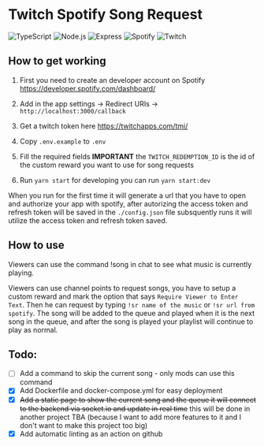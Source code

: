 # Twitch Spotify Song Request

![TypeScript](https://img.shields.io/badge/typescript-%23007ACC.svg?style=for-the-badge&logo=typescript&logoColor=white) ![Node.js](https://img.shields.io/badge/node.js-%2343853D.svg?style=for-the-badge&logo=node.js&logoColor=white) ![Express](https://img.shields.io/badge/express.js-%23404d59.svg?style=for-the-badge) ![Spotify](https://img.shields.io/badge/Spotify-%231ED760.svg?style=for-the-badge&logo=Spotify&logoColor=white) ![Twitch](https://img.shields.io/badge/Twitch-%239146FF.svg?style=for-the-badge&logo=Twitch&logoColor=white)

## How to get working

1. First you need to create an developer account on Spotify https://developer.spotify.com/dashboard/

1. Add in the app settings -> Redirect URIs -> `http://localhost:3000/callback`

1. Get a twitch token here https://twitchapps.com/tmi/

1. Copy `.env.example` to `.env`

1. Fill the required fields **IMPORTANT** the `TWITCH_REDEMPTION_ID` is the id of the custom reward you want to use for song requests	

1. Run `yarn start` for developing you can run `yarn start:dev`


When you run for the first time it will generate a url that you have to open and authorize your app with spotify, after autorizing the access token and refresh token will be saved in the `./config.json` file   subsquently runs it will utilize the access token and refresh token saved.

## How to use

Viewers can use the command !song in chat to see what music is currently playing.

Viewers can use channel points to request songs, you have to setup a custom reward and mark the option that says `Require Viewer to Enter Text`. Then he can request by typing `!sr name of the music` or `!sr url from spotify`. The song will be added to the queue and played when it is the next song in the queue, and after the song is played your playlist will continue to play as normal.


## Todo:

* [ ] Add a command to skip the current song - only mods can use this command
* [X] Add Dockerfile and docker-compose.yml for easy deployment
* [X] ~~Add a static page to show the current song and the queue it will connect to the backend via socket.io and update in real time~~ this will be done in another project TBA (because I want to add more features to it and I don't want to make this project too big)
* [X] Add automatic linting as an action on github
